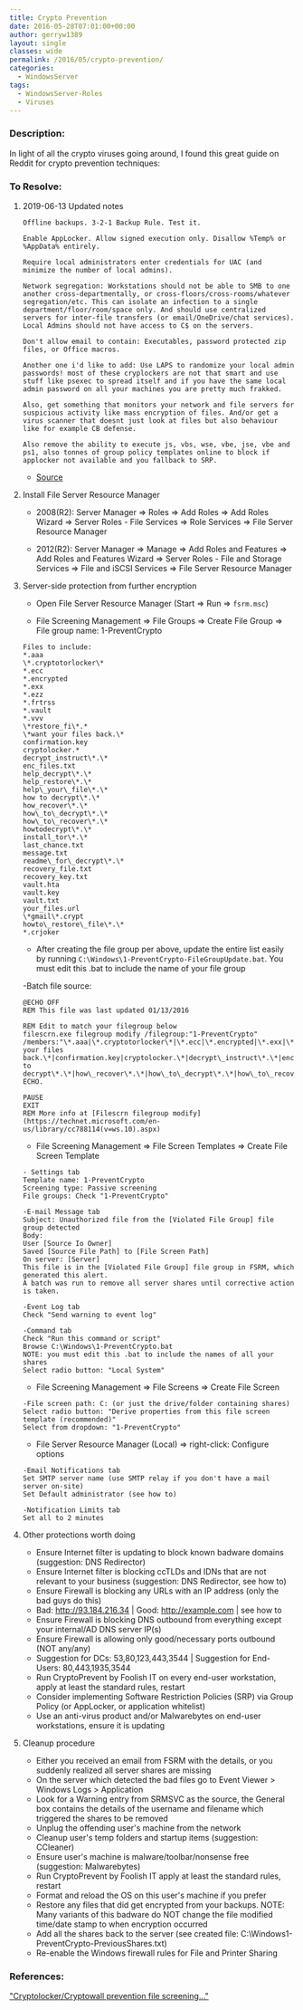 ```yaml
---
title: Crypto Prevention
date: 2016-05-28T07:01:00+00:00
author: gerryw1389
layout: single
classes: wide
permalink: /2016/05/crypto-prevention/
categories:
  - WindowsServer
tags:
  - WindowsServer-Roles
  - Viruses
---
```

<!--more-->

### Description:

In light of all the crypto viruses going around, I found this great guide on Reddit for crypto prevention techniques:

### To Resolve:

1. 2019-06-13 Updated notes

   ```escape
   Offline backups. 3-2-1 Backup Rule. Test it.

   Enable AppLocker. Allow signed execution only. Disallow %Temp% or %AppData% entirely.

   Require local administrators enter credentials for UAC (and minimize the number of local admins).

   Network segregation: Workstations should not be able to SMB to one another cross-departmentally, or cross-floors/cross-rooms/whatever segregation/etc. This can isolate an infection to a single department/floor/room/space only. And should use centralized servers for inter-file transfers (or email/OneDrive/chat services). Local Admins should not have access to C$ on the servers.

   Don't allow email to contain: Executables, password protected zip files, or Office macros.

   Another one i'd like to add: Use LAPS to randomize your local admin passwords! most of these cryplockers are not that smart and use stuff like psexec to spread itself and if you have the same local admin password on all your machines you are pretty much frakked.

   Also, get something that monitors your network and file servers for suspicious activity like mass encryption of files. And/or get a virus scanner that doesnt just look at files but also behaviour like for example CB defense.

   Also remove the ability to execute js, vbs, wse, vbe, jse, vbe and ps1, also tonnes of group policy templates online to block if applocker not available and you fallback to SRP.

   ```

   - [Source](https://www.reddit.com/r/sysadmin/comments/c9r8g7/crypto_virus_ilove911dotcom_currently_attacking/)


1. Install File Server Resource Manager

   - 2008(R2): Server Manager => Roles => Add Roles => Add Roles Wizard => Server Roles - File Services => Role Services => File Server Resource Manager

   - 2012(R2): Server Manager => Manage => Add Roles and Features => Add Roles and Features Wizard => Server Roles - File and Storage Services => File and iSCSI Services => File Server Resource Manager

2. Server-side protection from further encryption

   - Open File Server Resource Manager (Start => Run => `fsrm.msc`)

   - File Screening Management => File Groups => Create File Group => File group name: 1-PreventCrypto

   ```escape
   Files to include:
   *.aaa  
   \*.cryptotorlocker\*  
   *.ecc  
   *.encrypted  
   *.exx  
   *.ezz  
   *.frtrss  
   *.vault  
   *.vvv  
   \*restore_fi\*.*  
   \*want your files back.\*  
   confirmation.key  
   cryptolocker.*  
   decrypt_instruct\*.\*  
   enc_files.txt  
   help_decrypt\*.\*  
   help_restore\*.\*  
   help\_your\_file\*.\*  
   how to decrypt\*.\*  
   how_recover\*.\*  
   how\_to\_decrypt\*.\*  
   how\_to\_recover\*.\*  
   howtodecrypt\*.\*  
   install_tor\*.\*  
   last_chance.txt  
   message.txt  
   readme\_for\_decrypt\*.\*  
   recovery_file.txt  
   recovery_key.txt  
   vault.hta  
   vault.key  
   vault.txt  
   your_files.url  
   \*gmail\*.crypt  
   howto\_restore\_file\*.\*  
   *.crjoker
   ```

   - After creating the file group per above, update the entire list easily by running `C:\Windows\1-PreventCrypto-FileGroupUpdate.bat`. You must edit this .bat to include the name of your file group

   -Batch file source:  

   ```console
   @ECHO OFF  
   REM This file was last updated 01/13/2016

   REM Edit to match your filegroup below  
   filescrn.exe filegroup modify /filegroup:"1-PreventCrypto" /members:"\*.aaa|\*.cryptotorlocker\*|\*.ecc|\*.encrypted|\*.exx|\*.ezz|\*.frtrss|\*.vault|\*.vvv|\*restore\_fi\*.\*|\*want your files back.\*|confirmation.key|cryptolocker.\*|decrypt\_instruct\*.\*|enc\_files.txt|help\_decrypt\*.\*|help\_restore\*.\*|help\_your\_file\*.\*|how to decrypt\*.\*|how\_recover\*.\*|how\_to\_decrypt\*.\*|how\_to\_recover\*.\*|howtodecrypt\*.\*|install\_tor\*.\*|last\_chance.txt|message.txt|readme\_for\_decrypt\*.\*|recovery\_file.txt|recovery\_key.txt|vault.hta|vault.key|vault.txt|your\_files.url|\*gmail\*.crypt|howto\_restore_file\*.\*|*.crjoker"  
   ECHO.

   PAUSE  
   EXIT
   REM More info at [Filescrn filegroup modify](https://technet.microsoft.com/en-us/library/cc788114(v=ws.10).aspx)

   ```

   - File Screening Management => File Screen Templates => Create File Screen Template

   ```escape
   - Settings tab  
   Template name: 1-PreventCrypto  
   Screening type: Passive screening  
   File groups: Check "1-PreventCrypto"

   -E-mail Message tab  
   Subject: Unauthorized file from the [Violated File Group] file group detected  
   Body:  
   User [Source Io Owner]  
   Saved [Source File Path] to [File Screen Path]  
   On server: [Server]  
   This file is in the [Violated File Group] file group in FSRM, which generated this alert.  
   A batch was run to remove all server shares until corrective action is taken.

   -Event Log tab  
   Check "Send warning to event log"

   -Command tab  
   Check "Run this command or script"  
   Browse C:\Windows\1-PreventCrypto.bat  
   NOTE: you must edit this .bat to include the names of all your shares  
   Select radio button: "Local System"
   ```

   - File Screening Management => File Screens => Create File Screen  

   ```escape
   -File screen path: C: (or just the drive/folder containing shares)  
   Select radio button: "Derive properties from this file screen template (recommended)"  
   Select from dropdown: "1-PreventCrypto"
   ```

   - File Server Resource Manager (Local) => right-click: Configure options

   ```escape
   -Email Notifications tab  
   Set SMTP server name (use SMTP relay if you don't have a mail server on-site)  
   Set Default administrator (see how to)

   -Notification Limits tab  
   Set all to 2 minutes
   ```

3. Other protections worth doing

   - Ensure Internet filter is updating to block known badware domains (suggestion: DNS Redirector)
   - Ensure Internet filter is blocking ccTLDs and IDNs that are not relevant to your business (suggestion: DNS Redirector, see how to)
   - Ensure Firewall is blocking any URLs with an IP address (only the bad guys do this)  
   - Bad: http://93.184.216.34 | Good: http://example.com | see how to
   - Ensure Firewall is blocking DNS outbound from everything except your internal/AD DNS server IP(s)
   - Ensure Firewall is allowing only good/necessary ports outbound (NOT any/any)  
   - Suggestion for DCs: 53,80,123,443,3544 | Suggestion for End-Users: 80,443,1935,3544
   - Run CryptoPrevent by Foolish IT on every end-user workstation, apply at least the standard rules, restart
   - Consider implementing Software Restriction Policies (SRP) via Group Policy (or AppLocker, or application whitelist)
   - Use an anti-virus product and/or Malwarebytes on end-user workstations, ensure it is updating

4. Cleanup procedure
   - Either you received an email from FSRM with the details, or you suddenly realized all server shares are missing
   - On the server which detected the bad files go to Event Viewer > Windows Logs > Application  
   - Look for a Warning entry from SRMSVC as the source, the General box contains the details of the username and filename which triggered the shares to be removed
   - Unplug the offending user's machine from the network
   - Cleanup user's temp folders and startup items (suggestion: CCleaner)
   - Ensure user's machine is malware/toolbar/nonsense free (suggestion: Malwarebytes)
   - Run CryptoPrevent by Foolish IT apply at least the standard rules, restart
   - Format and reload the OS on this user's machine if you prefer
   - Restore any files that did get encrypted from your backups. NOTE: Many variants of this badware do NOT change the file modified time/date stamp to when encryption occurred
   - Add all the shares back to the server (see created file: C:\Windows1-PreventCrypto-PreviousShares.txt)
   - Re-enable the Windows firewall rules for File and Printer Sharing


### References:

["Cryptolocker/Cryptowall prevention file screening..."](https://www.reddit.com/r/sysadmin/comments/3gm9ji/cryptolockercryptowall_prevention_file_screening/)  